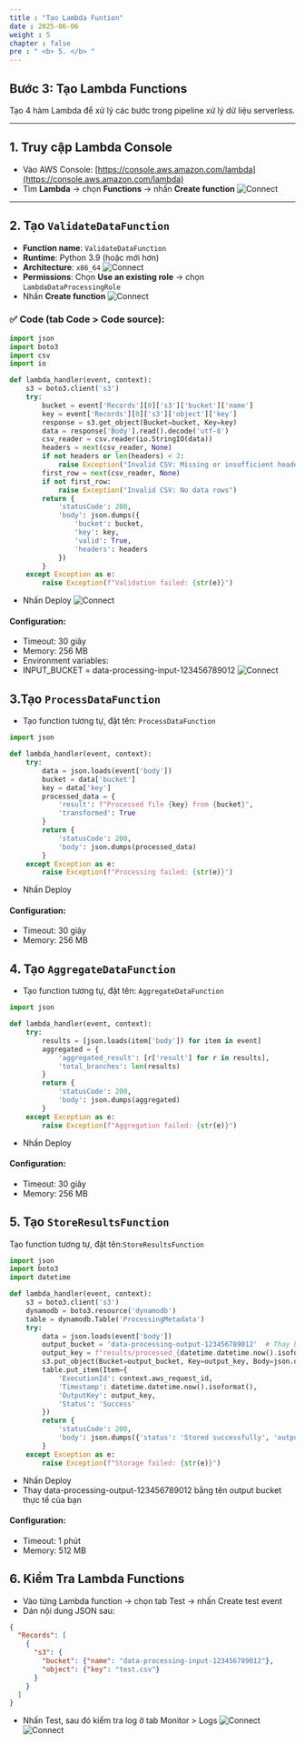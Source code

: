 ```yaml
---
title : "Tạo Lambda Funtion"
date : 2025-06-06 
weight : 5 
chapter : false
pre : " <b> 5. </b> "
---
```


## Bước 3: Tạo Lambda Functions

Tạo 4 hàm Lambda để xử lý các bước trong pipeline xử lý dữ liệu serverless.

---

## 1. Truy cập Lambda Console

- Vào AWS Console: [https://console.aws.amazon.com/lambda](https://console.aws.amazon.com/lambda)
- Tìm **Lambda** → chọn **Functions** → nhấn **Create function**
![Connect](/ws_FCJ_HoangNam/images/5.createLambda/B3.png)

---

## 2. Tạo `ValidateDataFunction`

- **Function name**: `ValidateDataFunction`
- **Runtime**: Python 3.9 (hoặc mới hơn)
- **Architecture**: `x86_64`
![Connect](/ws_FCJ_HoangNam/images/5.createLambda/B3_2.png)
- **Permissions**: Chọn **Use an existing role** → chọn `LambdaDataProcessingRole`
- Nhấn **Create function**
![Connect](/ws_FCJ_HoangNam/images/5.createLambda/B3_2_1.png)

### ✅ Code (tab **Code > Code source**):

```python
import json
import boto3
import csv
import io

def lambda_handler(event, context):
    s3 = boto3.client('s3')
    try:
        bucket = event['Records'][0]['s3']['bucket']['name']
        key = event['Records'][0]['s3']['object']['key']
        response = s3.get_object(Bucket=bucket, Key=key)
        data = response['Body'].read().decode('utf-8')
        csv_reader = csv.reader(io.StringIO(data))
        headers = next(csv_reader, None)
        if not headers or len(headers) < 2:
            raise Exception("Invalid CSV: Missing or insufficient headers")
        first_row = next(csv_reader, None)
        if not first_row:
            raise Exception("Invalid CSV: No data rows")
        return {
            'statusCode': 200,
            'body': json.dumps({
                'bucket': bucket,
                'key': key,
                'valid': True,
                'headers': headers
            })
        }
    except Exception as e:
        raise Exception(f"Validation failed: {str(e)}")
```
- Nhấn Deploy
![Connect](/ws_FCJ_HoangNam/images/5.createLambda/B3_2_2.png)

#### Configuration:
- Timeout: 30 giây
- Memory: 256 MB
- Environment variables:
- INPUT_BUCKET = data-processing-input-123456789012
![Connect](/ws_FCJ_HoangNam/images/5.createLambda/B3_2_3.png)

## 3.Tạo `ProcessDataFunction`

- Tạo function tương tự, đặt tên: `ProcessDataFunction`

```python
import json

def lambda_handler(event, context):
    try:
        data = json.loads(event['body'])
        bucket = data['bucket']
        key = data['key']
        processed_data = {
            'result': f"Processed file {key} from {bucket}",
            'transformed': True
        }
        return {
            'statusCode': 200,
            'body': json.dumps(processed_data)
        }
    except Exception as e:
        raise Exception(f"Processing failed: {str(e)}")
```
- Nhấn Deploy

#### Configuration:
- Timeout: 30 giây
- Memory: 256 MB

## 4. Tạo `AggregateDataFunction`
- Tạo function tương tự, đặt tên: `AggregateDataFunction`

```py
import json

def lambda_handler(event, context):
    try:
        results = [json.loads(item['body']) for item in event]
        aggregated = {
            'aggregated_result': [r['result'] for r in results],
            'total_branches': len(results)
        }
        return {
            'statusCode': 200,
            'body': json.dumps(aggregated)
        }
    except Exception as e:
        raise Exception(f"Aggregation failed: {str(e)}")

```
- Nhấn Deploy

#### Configuration:
- Timeout: 30 giây
- Memory: 256 MB

## 5. Tạo `StoreResultsFunction`
Tạo function tương tự, đặt tên:`StoreResultsFunction`
```py
import json
import boto3
import datetime

def lambda_handler(event, context):
    s3 = boto3.client('s3')
    dynamodb = boto3.resource('dynamodb')
    table = dynamodb.Table('ProcessingMetadata')
    try:
        data = json.loads(event['body'])
        output_bucket = 'data-processing-output-123456789012'  # Thay bằng Bucket của bạn
        output_key = f"results/processed_{datetime.datetime.now().isoformat()}.json"
        s3.put_object(Bucket=output_bucket, Key=output_key, Body=json.dumps(data))
        table.put_item(Item={
            'ExecutionId': context.aws_request_id,
            'Timestamp': datetime.datetime.now().isoformat(),
            'OutputKey': output_key,
            'Status': 'Success'
        })
        return {
            'statusCode': 200,
            'body': json.dumps({'status': 'Stored successfully', 'output_key': output_key})
        }
    except Exception as e:
        raise Exception(f"Storage failed: {str(e)}")

```
- Nhấn Deploy
- Thay data-processing-output-123456789012 bằng tên output bucket thực tế của bạn

#### Configuration:
- Timeout: 1 phút
- Memory: 512 MB

## 6. Kiểm Tra Lambda Functions
- Vào từng Lambda function → chọn tab Test → nhấn Create test event
- Dán nội dung JSON sau:
```json
{
  "Records": [
    {
      "s3": {
        "bucket": {"name": "data-processing-input-123456789012"},
        "object": {"key": "test.csv"}
      }
    }
  ]
}
```
- Nhấn Test, sau đó kiểm tra log ở tab Monitor > Logs
![Connect](/ws_FCJ_HoangNam/images/5.createLambda/B3_6.png)
![Connect](/ws_FCJ_HoangNam/images/5.createLambda/B3_6_1.png)

